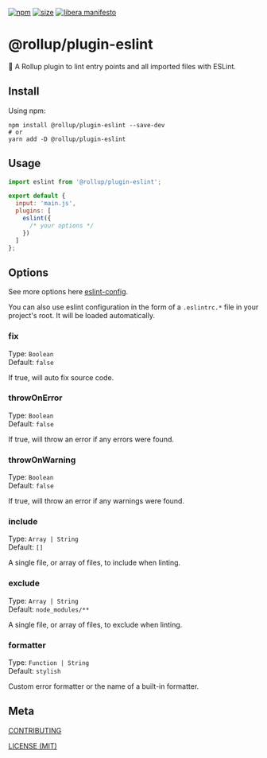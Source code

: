 [npm]: https://img.shields.io/npm/v/@rollup/plugin-alias
[npm-url]: https://www.npmjs.com/package/@rollup/plugin-alias
[size]: https://packagephobia.now.sh/badge?p=@rollup/plugin-alias
[size-url]: https://packagephobia.now.sh/result?p=@rollup/plugin-alias

[![npm][npm]][npm-url]
[![size][size]][size-url]
[![libera manifesto](https://img.shields.io/badge/libera-manifesto-lightgrey.svg)](https://liberamanifesto.com)

# @rollup/plugin-eslint

🍣 A Rollup plugin to lint entry points and all imported files with ESLint.

## Install

Using npm:

```console
npm install @rollup/plugin-eslint --save-dev
# or
yarn add -D @rollup/plugin-eslint
```

## Usage

```js
import eslint from '@rollup/plugin-eslint';

export default {
  input: 'main.js',
  plugins: [
    eslint({
      /* your options */
    })
  ]
};
```

## Options

See more options here [eslint-config](http://eslint.org/docs/developer-guide/nodejs-api#cliengine).

You can also use eslint configuration in the form of a `.eslintrc.*` file in your project's root. It will be loaded automatically.

### fix

Type: `Boolean`<br>
Default: `false`

If true, will auto fix source code.

### throwOnError

Type: `Boolean`<br>
Default: `false`

If true, will throw an error if any errors were found.

### throwOnWarning

Type: `Boolean`<br>
Default: `false`

If true, will throw an error if any warnings were found.

### include

Type: `Array | String`<br>
Default: `[]`

A single file, or array of files, to include when linting.

### exclude

Type: `Array | String`<br>
Default: `node_modules/**`

A single file, or array of files, to exclude when linting.

### formatter

Type: `Function | String`<br>
Default: `stylish`

Custom error formatter or the name of a built-in formatter.

## Meta

[CONTRIBUTING](/.github/CONTRIBUTING.md)

[LICENSE (MIT)](/LICENSE)
